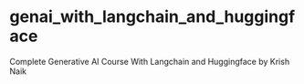 # genai_with_langchain_and_huggingface
Complete Generative AI Course With Langchain and Huggingface by Krish Naik
